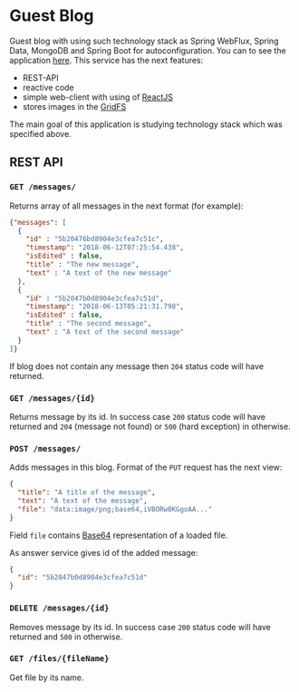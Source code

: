 # Guest Blog
Guest blog with using such technology stack as Spring WebFlux, Spring Data, MongoDB and Spring Boot for autoconfiguration. You can to see the application [here][1]. This service has the next features:
- REST-API
- reactive code
- simple web-client with using of [ReactJS][2]
- stores images in the [GridFS][3]

The main goal of this application is studying technology stack which was specified above.



## REST API


### `GET /messages/`

Returns array of all messages in the next format (for example):
```json
{"messages": [
  {
    "id" : "5b20476bd8904e3cfea7c51c",
    "timestamp": "2018-06-12T07:25:54.438",
    "isEdited" : false,
    "title" : "The new message",
    "text" : "A text of the new message"
  }, 
  {
    "id" : "5b2047b0d8904e3cfea7c51d",
    "timestamp": "2018-06-13T05:21:31.798",
    "isEdited" : false,
    "title" : "The second message",
    "text" : "A text of the second message"    
  }
]}
```
If blog does not contain any message then `204` status code will have returned.


### `GET /messages/{id}`

Returns message by its id. In success case `200` status code will have returned and `204` (message not found) or `500` (hard exception) in otherwise.


### `POST /messages/`

Adds messages in this blog. Format of the `PUT` request has the next view:
```json
{
  "title": "A title of the message",
  "text": "A text of the message",
  "file": "data:image/png;base64,iVBORw0KGgoAA..."
}
```
Field `file` contains [Base64][4] representation of a loaded file.

As answer service gives id of the added message:
```json
{
  "id": "5b2047b0d8904e3cfea7c51d"
}
```


### `DELETE /messages/{id}`

Removes message by its id. In success case `200` status code will have returned and `500` in otherwise.


### `GET /files/{fileName}`

Get file by its name.




[1]: https://guestblog.herokuapp.com
[2]: https://reactjs.org/
[3]: https://docs.mongodb.com/manual/core/gridfs/
[4]: https://en.wikipedia.org/wiki/Base64
